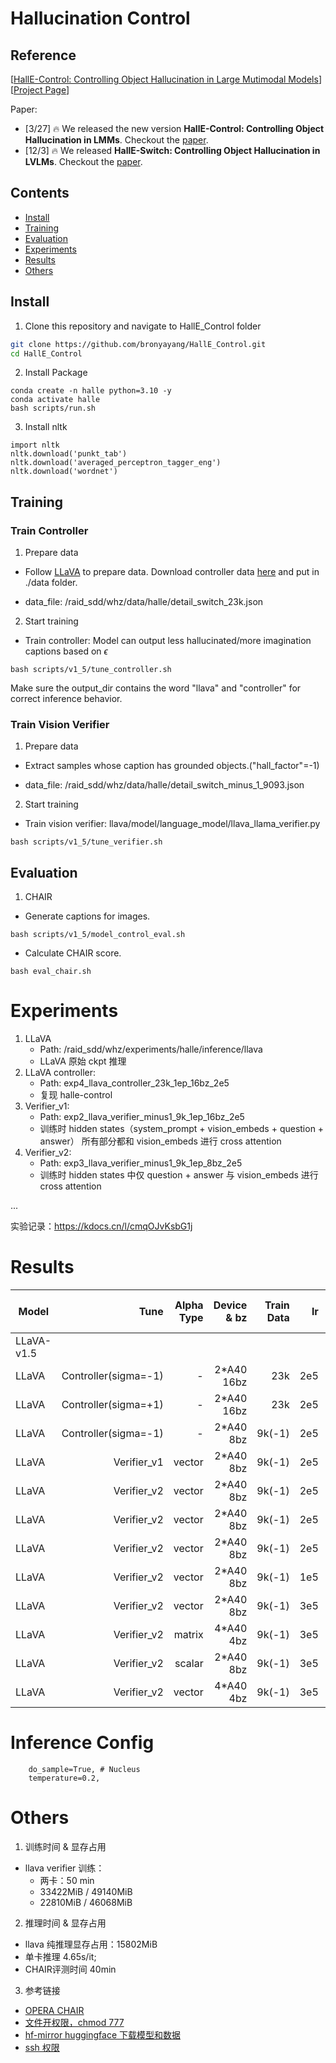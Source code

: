 # Hallucination Control

## Reference

[[HallE-Control: Controlling Object Hallucination in Large Mutimodal Models](https://arxiv.org/pdf/2310.01779v3.pdf)] [[Project Page](https://bohanzhai.github.io/halle-switch.github.io/)] <br>

Paper:
- [3/27] 🔥 We released the new version **HallE-Control: Controlling Object Hallucination in LMMs**. Checkout the [paper](https://arxiv.org/pdf/2310.01779v3.pdf).
- [12/3] 🔥 We released **HallE-Switch: Controlling Object Hallucination in LVLMs**. Checkout the [paper](https://arxiv.org/abs/2310.01779).

## Contents
- [Install](#install)
- [Training](#training)
- [Evaluation](#evaluation)
- [Experiments](#experiments)
- [Results](#results)
- [Others](#others)

## Install
1. Clone this repository and navigate to HallE_Control folder
```bash
git clone https://github.com/bronyayang/HallE_Control.git
cd HallE_Control
```

2. Install Package
```Shell
conda create -n halle python=3.10 -y
conda activate halle
bash scripts/run.sh
```

3. Install nltk
```Shell
import nltk
nltk.download('punkt_tab')
nltk.download('averaged_perceptron_tagger_eng')
nltk.download('wordnet')
```


## Training

### Train Controller

1. Prepare data

- Follow [LLaVA](https://github.com/haotian-liu/LLaVA?tab=readme-ov-file#visual-instruction-tuning) to prepare data.
Download controller data [here](https://drive.google.com/drive/folders/1ZxRE2BNVgWXNSjPv5fv6gw4JzwKeXU4b?usp=sharing) and put in ./data folder.

- data_file: /raid_sdd/whz/data/halle/detail_switch_23k.json

2. Start training

- Train controller: Model can output less hallucinated/more imagination captions based on $\epsilon$

```Shell
bash scripts/v1_5/tune_controller.sh
```
Make sure the output_dir contains the word "llava" and "controller" for correct inference behavior.

### Train Vision Verifier

1. Prepare data

- Extract samples whose caption has grounded objects.("hall_factor"=-1)

- data_file: /raid_sdd/whz/data/halle/detail_switch_minus_1_9093.json

2. Start training

- Train vision verifier: llava/model/language_model/llava_llama_verifier.py

```Shell
bash scripts/v1_5/tune_verifier.sh
```


## Evaluation

1. CHAIR

- Generate captions for images.

```Shell
bash scripts/v1_5/model_control_eval.sh
```

- Calculate CHAIR score.
```Shell
bash eval_chair.sh
```

# Experiments

1. LLaVA
    - Path: /raid_sdd/whz/experiments/halle/inference/llava
    - LLaVA 原始 ckpt 推理 
2. LLaVA controller:
    - Path: exp4_llava_controller_23k_1ep_16bz_2e5
    - 复现 halle-control
3. Verifier_v1:
    - Path: exp2_llava_verifier_minus1_9k_1ep_16bz_2e5
    - 训练时 hidden states（system_prompt + vision_embeds + question + answer） 所有部分都和 vision_embeds 进行 cross attention
4. Verifier_v2:
    - Path: exp3_llava_verifier_minus1_9k_1ep_8bz_2e5
    - 训练时 hidden states 中仅 question + answer 与 vision_embeds 进行 cross attention

...

实验记录：https://kdocs.cn/l/cmqOJvKsbG1j

# Results


| Model | Tune | Alpha Type | Device & bz| Train Data | lr | CHAIRs | CHAIRi | Recall | Len | max length | max new tokens |
| ---   | ---: |       ---: |       ---: |       ---: | ---: | ---:   | ---:   | ---:   | ---: | ---: | ---: |
| LLaVA-v1.5 |  |  |  |   |   | 0.47 | 0.1386 | 0.7814 | 1.00922 | 1024 |  |
| LLaVA | Controller(sigma=-1) | - | 2*A40 16bz | 23k | 2e5 | 0.434 | 0.1236 | 0.7565 | 1.13142 | 1024 |  |
| LLaVA | Controller(sigma=+1) | - | 2*A40 16bz | 23k | 2e5 | 0.518 | 0.1599 | 0.7792 | 0.98124 | 1024 |  |
| LLaVA | Controller(sigma=-1) | - | 2*A40 8bz | 9k(-1) | 2e5 | 0.394 | 0.1156 | 0.71398 | 1.31516 | 1024 |  |
| LLaVA | Verifier_v1 | vector | 2*A40 8bz |  9k(-1) | 2e5 | 0.454 | 0.1307 | 0.7572 | 1.06614 | 1024 |  |
| LLaVA | Verifier_v2 | vector | 2*A40 8bz | 9k(-1) | 2e5 | 0.448 | 0.1255 | 0.7643 | 1.06818 |1024 | |
| LLaVA | Verifier_v2 | vector | 2*A40 8bz | 9k(-1) | 2e5 | 0.428 | 0.1268 | 0.7622 | 1.0791 | | 200 |
| LLaVA | Verifier_v2 | vector | 2*A40 8bz | 9k(-1) | 2e5 | 0.346| 0.109 | 0.7168 | 0.8437 | | 100 |
| LLaVA | Verifier_v2 | vector | 2*A40 8bz | 9k(-1) | 1e5 | 0.458 | 0.1343 | 0.7743 | 1.03144 |1024 | |
| LLaVA | Verifier_v2 | vector | 2*A40 8bz | 9k(-1) | 3e5 | 0.436 | 0.1278 | 0.7629 | 1.12096 |1024 | |
| LLaVA | Verifier_v2 | matrix | 4*A40 4bz | 9k(-1) | 3e5 | 0.392 | 0.1203 | 0.7317 | 1.22746 |1024 | |
| LLaVA | Verifier_v2 | scalar | 2*A40 8bz | 9k(-1) | 3e5 | 0.446 | 0.1250 | 0.7615 | 1.0407 |1024 | |
| LLaVA | Verifier_v2 | vector | 4*A40 4bz | 9k(-1) | 3e5 | 0.462 | 0.1320 | 0.7615 | 1.1607 |1024 | |





# Inference Config
```Shell
    do_sample=True, # Nucleus
    temperature=0.2,
```

# Others

1. 训练时间 & 显存占用
- llava verifier 训练：
    - 两卡：50 min 
    - 33422MiB / 49140MiB 
    - 22810MiB / 46068MiB


2. 推理时间 & 显存占用
- llava 纯推理显存占用：15802MiB 
- 单卡推理 4.65s/it;
- CHAIR评测时间 40min

3. 参考链接
- [OPERA CHAIR](https://github.com/shikiw/OPERA/blob/main/chair_eval.py)
- [文件开权限，chmod 777](https://zhuanlan.zhihu.com/p/705959942)
- [hf-mirror huggingface 下载模型和数据](https://hf-mirror.com/)
- [ssh 权限](https://zhuanlan.zhihu.com/p/688103044)